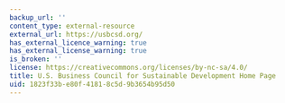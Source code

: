 ```yaml
---
backup_url: ''
content_type: external-resource
external_url: https://usbcsd.org/
has_external_licence_warning: true
has_external_license_warning: true
is_broken: ''
license: https://creativecommons.org/licenses/by-nc-sa/4.0/
title: U.S. Business Council for Sustainable Development Home Page
uid: 1823f33b-e80f-4181-8c5d-9b3654b95d50
---
```

